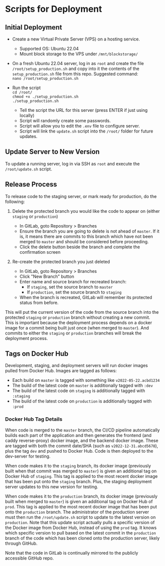 # Scripts for Deployment

## Initial Deployment

* Create a new Virtual Private Server (VPS) on a hosting service.
    * Supported OS: Ubuntu 22.04
    * Mount block storage to the VPS under `/mnt/blockstorage/`

* On a fresh Ubuntu 22.04 server, log in as `root` and create the file `/root/setup_production.sh` and copy into it the contents of the `setup_production.sh` file from this repo. Suggested command:  
  `nano /root/setup_production.sh`
* Run the script  
  `cd /root/`  
  `chmod +x ./setup_production.sh`  
  `./setup_production.sh`
    * Tell the script the URL for this server (press ENTER if just using locally)
    * Script will randomly create some passwords.
    * Script will allow you to edit the `.env` file to configure server.
    * Script will link the `update.sh` script into the `/root/` folder for future updates.

## Update Server to New Version

To update a running server, log in via SSH as `root` and execute the `/root/update.sh` script.

## Release Process

To release code to the staging server, or mark ready for production, do the following:

1. Delete the protected branch you would like the code to appear on (either `staging` or `production`)
    * In GitLab, goto Repository > Branches
    * Ensure the branch you are going to delete is not ahead of `master`. If it is, it means there are commits to this branch which have not been merged to `master` and should be considered before proceeding.
    * Click the delete button beside the branch and complete the confirmation screen

2. Re-create the protected branch you just deleted
    * In GitLab, goto Repository > Branches
    * Click "New Branch" button
    * Enter name and source branch for recreated branch:
        * If `staging`, set the source branch to `master`
        * If `production`, set the source branch to `staging`
    * When the branch is recreated, GitLab will remember its protected status from before.

This will put the current version of the code from the source branch into the protected `staging` or `production` branch without creating a new commit. This is important because the deployment process depends on a docker image for a commit being built just once (when merged to `master`). And commits to either the `staging` or `production` branches will break the deployment process.

## Tags on Docker Hub

Development, staging, and deployment servers will run docker images pulled from Docker Hub. Images are tagged as follows:

* Each build on `master` is tagged with something like `v2022-05-22.acbd1234`
* The build of the latest code on `master` is additionally tagged with `:dev`
* The build of the latest code on `staging` is additionally tagged with `:staging`
* The build of the latest code on `production` is additionally tagged with `:prod`

### Docker Hub Tag Details 

When code is merged to the `master` branch, the CI/CD pipeline automatically builds each part of the application and then generates the frontend (and caddy reverse-proxy) docker image, and the backend docker image. These are tagged with both the commit date/SHA (such as `v2022-12-31.abcd5678`), plus the tag `dev` and pushed to Docker Hub. Code is then deployed to the dev-server for testing.

When code makes it to the `staging` branch, its docker image (previously built when that commit was merged to `master`) is given an additional tag on Docker Hub of `staging`. This tag is applied to the most recent docker image that has been put onto the `staging` branch. Plus, the staging deployment server updates to this new version for testing.

When code makes it to the `production` branch, its docker image (previously built when merged to `master`) is given an additional tag on Docker Hub of `prod`. This tag is applied to the most recent docker image that has been put onto the `production` branch. The administrator of the production server must then run the `/root/update.sh` script to update to the latest version on `production`. Note that this update script actually pulls a specific version of the Docker image from Docker Hub, instead of using the `prod` tag. It knows which specific version to pull based on the latest commit in the `production` branch of the code which has been cloned onto the production server, likely through GitHub.

Note that the code in GitLab is continually mirrored to the publicly accessible GitHub repo.